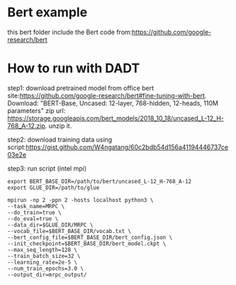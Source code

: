 # Bert example
this bert folder include the Bert code from:https://github.com/google-research/bert

# How to run with DADT
step1: download pretrained model from office bert site:https://github.com/google-research/bert#fine-tuning-with-bert.
Download: "BERT-Base, Uncased: 12-layer, 768-hidden, 12-heads, 110M parameters"
zip url: https://storage.googleapis.com/bert_models/2018_10_18/uncased_L-12_H-768_A-12.zip.
unzip it.

step2: download training data using script:https://gist.github.com/W4ngatang/60c2bdb54d156a41194446737ce03e2e

step3: run script (intel mpi)
```shell
export BERT_BASE_DIR=/path/to/bert/uncased_L-12_H-768_A-12
export GLUE_DIR=/path/to/glue

mpirun -np 2 -ppn 2 -hosts localhost python3 \
--task_name=MRPC \
--do_train=true \
--do_eval=true \
--data_dir=$GLUE_DIR/MRPC \
--vocab_file=$BERT_BASE_DIR/vocab.txt \
--bert_config_file=$BERT_BASE_DIR/bert_config.json \
--init_checkpoint=$BERT_BASE_DIR/bert_model.ckpt \
--max_seq_length=128 \
--train_batch_size=32 \
--learning_rate=2e-5 \
--num_train_epochs=3.0 \
--output_dir=mrpc_output/

```
